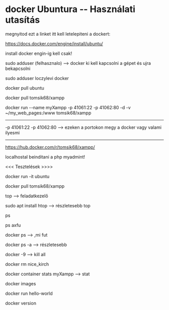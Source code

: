 # docker Ubuntura -- Használati utasítás

megnyitod ezt a linket itt kell letelepiteni a dockert:

https://docs.docker.com/engine/install/ubuntu/

install docker engin-ig kell csak!

sudo adduser (felhasznalo) --> docker ki kell kapcsolni a gépet és ujra bekapcsolni

sudo adduser loczylevi docker 

docker pull ubuntu

docker pull tomsik68/xampp

docker run --name myXampp -p 41061:22 -p 41062:80 -d -v ~/my_web_pages:/www tomsik68/xampp                         

______________________________________

-p 41061:22 -p 41062:80  --> ezeken a portokon megy a docker vagy valami ilyesmi

_____________________________________

https://hub.docker.com/r/tomsik68/xampp/

localhostal beinditani a php myadmint!

<<< Tesztelések >>>>

docker run -it ubuntu

docker pull tomsik68/xampp

top --> feladatkezelő

sudo apt install htop --> részletesebb top

ps

ps axfu

docker ps --> ,mi fut

docker ps -a --> részletesebb 

docker -9 --> kill all

docker rm nice_kirch 

docker container stats myXampp --> stat

docker images

docker run hello-world

docker version
